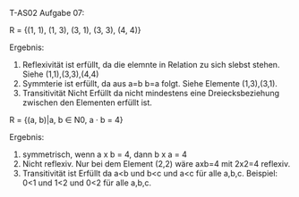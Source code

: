 T-AS02 Aufgabe 07:

R = {(1, 1), (1, 3), (3, 1), (3, 3), (4, 4)}

Ergebnis:
1. Reflexivität ist erfüllt, da die elemnte in Relation zu sich slebst stehen. Siehe (1,1),(3,3),(4,4)
2. Symmterie ist erfüllt, da aus a=b b=a folgt. Siehe Elemente (1,3),(3,1).
3. Transitivität Nicht Erfüllt da nicht mindestens eine Dreiecksbeziehung zwischen den Elementen erfüllt ist. 

R = {(a, b)|a, b ∈ N0, a · b = 4}

Ergebnis:
1. symmetrisch, wenn a x b = 4, dann b x a = 4
2. Nicht reflexiv. Nur bei dem Element (2,2) wäre axb=4 mit 2x2=4 reflexiv.
3. Transitivität ist Erfüllt da a<b und b<c und a<c für alle a,b,c.
Beispiel: 0<1 und 1<2 und 0<2 für alle a,b,c. 